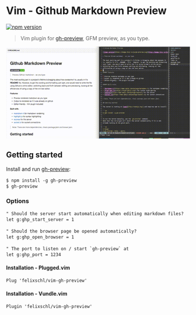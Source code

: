 # Vim - Github Markdown Preview

[![npm version](https://badge.fury.io/js/gh-preview.svg)](http://badge.fury.io/js/gh-preview)

> Vim plugin for [gh-preview](https://github.com/felixschl/gh-preview), GFM
> preview, as you type.

![preview](https://raw.githubusercontent.com/felixSchl/felixSchl.github.io/master/gh-preview/preview.gif)

## Getting started

Install and run [gh-preview](https://github.com/felixschl/gh-preview):

```
$ npm install -g gh-preview
$ gh-preview
```

### Options

```vim
" Should the server start automatically when editing markdown files?
let g:ghp_start_server = 1

" Should the browser page be opened automatically?
let g:ghp_open_browser = 1

" The port to listen on / start `gh-preview` at
let g:ghp_port = 1234
```

#### Installation - Plugged.vim

```vim
Plug 'felixschl/vim-gh-preview'
```

#### Installation - Vundle.vim

```vim
Plugin 'felixschl/vim-gh-preview'
```
